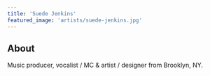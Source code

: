 ```yaml
---
title: 'Suede Jenkins'
featured_image: 'artists/suede-jenkins.jpg'
---
```


## About

Music producer, vocalist / MC & artist / designer from Brooklyn, NY.
